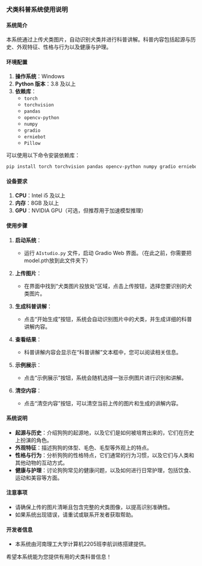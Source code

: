 ### 犬类科普系统使用说明

#### 系统简介
本系统通过上传犬类图片，自动识别犬类并进行科普讲解。科普内容包括起源与历史、外观特征、性格与行为以及健康与护理。

#### 环境配置

1. **操作系统**：Windows
2. **Python 版本**：3.8 及以上
3. **依赖库**：
   - `torch`
   - `torchvision`
   - `pandas`
   - `opencv-python`
   - `numpy`
   - `gradio`
   - `erniebot`
   - `Pillow`

可以使用以下命令安装依赖库：

```bash
pip install torch torchvision pandas opencv-python numpy gradio erniebot Pillow
```

#### 设备要求

1. **CPU**：Intel i5 及以上
2. **内存**：8GB 及以上
3. **GPU**：NVIDIA GPU（可选，但推荐用于加速模型推理）

#### 使用步骤

1. **启动系统**：
   - 运行 `AIstudio.py` 文件，启动 Gradio Web 界面。（在此之前，你需要把model.pth放到此文件夹下）

2. **上传图片**：
   - 在界面中找到“犬类图片投放处”区域，点击上传按钮，选择您要识别的犬类图片。

3. **生成科普讲解**：
   - 点击“开始生成”按钮，系统会自动识别图片中的犬类，并生成详细的科普讲解内容。

4. **查看结果**：
   - 科普讲解内容会显示在“科普讲解”文本框中，您可以阅读相关信息。

5. **示例展示**：
   - 点击“示例展示”按钮，系统会随机选择一张示例图片进行识别和讲解。

6. **清空内容**：
   - 点击“清空内容”按钮，可以清空当前上传的图片和生成的讲解内容。

#### 系统说明
- **起源与历史**：介绍狗狗的起源地，以及它们是如何被培育出来的，它们在历史上扮演的角色。
- **外观特征**：描述狗狗的体型、毛色、毛型等外观上的特点。
- **性格与行为**：分析狗狗的性格特点，它们通常的行为习惯，以及它们与人类和其他动物的互动方式。
- **健康与护理**：讨论狗狗常见的健康问题，以及如何进行日常护理，包括饮食、运动和美容等方面。

#### 注意事项
- 请确保上传的图片清晰且包含完整的犬类图像，以提高识别准确性。
- 如果系统出现错误，请重试或联系开发者获取帮助。

#### 开发者信息
- 本系统由河南理工大学计算机2205班李航训练搭建提供。

希望本系统能为您提供有用的犬类科普信息！
